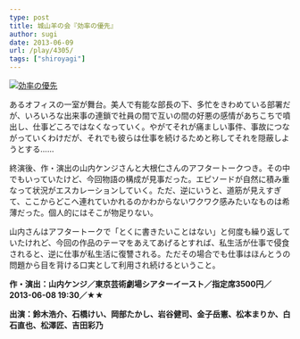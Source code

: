 ```yaml
---
type: post
title: 城山羊の会『効率の優先』
author: sugi
date: 2013-06-09
url: /play/4305/
tags: ["shiroyagi"]
---
```

<a href="http://i2.wp.com/asharpminor.com/wp-content/uploads/2013/06/koritsu245.jpg" onclick="_gaq.push(['_trackEvent', 'outbound-article', 'http://i2.wp.com/asharpminor.com/wp-content/uploads/2013/06/koritsu245.jpg?resize=245%2C350', '']);" ><img src="http://i2.wp.com/asharpminor.com/wp-content/uploads/2013/06/koritsu245.jpg?resize=245%2C350" alt="効率の優先" class="alignleft size-full wp-image-4306" data-recalc-dims="1" /></a>

あるオフィスの一室が舞台。美人で有能な部長の下、多忙をきわめている部署だが、いろいろな出来事の連鎖で社員の間で互いの間の好悪の感情があちこちで噴出し、仕事どころではなくなっていく。やがてそれが痛ましい事件、事故につながっていくわけだが、それでも彼らは仕事を続けるためと称してそれを隠蔽しようとする……

終演後、作・演出の山内ケンジさんと大根仁さんのアフタートークつき。その中でもいっていたけど、今回物語の構成が見事だった。エピソードが自然に積み重なって状況がエスカレーションしていく。ただ、逆にいうと、道筋が見えすぎて、ここからどこへ連れていかれるのかわからないワクワク感みたいなものは希薄だった。個人的にはそこが物足りない。

山内さんはアフタートークで「とくに書きたいことはない」と何度も繰り返していたけれど、今回の作品のテーマをあえてあげるとすれば、私生活が仕事で侵食されると、逆に仕事が私生活に復讐される。ただその場合でも仕事はほんとうの問題から目を背ける口実として利用され続けるということ。

**作・演出：山内ケンジ／東京芸術劇場シアターイースト／指定席3500円／2013-06-08 19:30／★★**

**出演：鈴木浩介、石橋けい、岡部たかし、岩谷健司、金子岳憲、松本まりか、白石直也、松澤匠、吉田彩乃**
